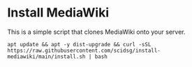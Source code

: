 # Install MediaWiki

This is a simple script that clones MediaWiki onto your server.

```
apt update && apt -y dist-upgrade && curl -sSL https://raw.githubusercontent.com/scidsg/install-mediawiki/main/install.sh | bash
```
